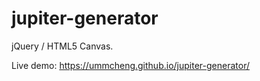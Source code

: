 # jupiter-generator

jQuery / HTML5 Canvas.

Live demo: https://ummcheng.github.io/jupiter-generator/
